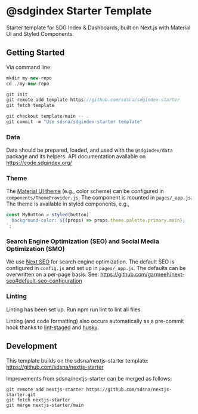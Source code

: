 # @sdgindex Starter Template

Starter template for SDG Index & Dashboards, built on Next.js with Material UI and Styled Components.

## Getting Started

Via command line:

```js
mkdir my-new-repo
cd ./my-new-repo

git init
git remote add template https://github.com/sdsna/sdgindex-starter
git fetch template

git checkout template/main -- .
git commit -m "Use sdsna/sdgindex-starter template"
```

### Data

Data should be prepared, loaded, and used with the `@sdgindex/data` package and
its helpers. API documentation available on https://code.sdgindex.org/

### Theme

The [Material UI theme](https://material-ui.com/customization/theming/) (e.g., color scheme) can be configured in `components/ThemeProvider.js`. The component is mounted in `pages/_app.js`. The theme is available in styled components, e.g.,

```js
const MyButton = styled(button)`
  background-color: ${(props) => props.theme.palette.primary.main};
`;
```

### Search Engine Optimization (SEO) and Social Media Optimization (SMO)

We use [Next SEO](https://github.com/garmeeh/next-seo) for search engine optimization. The default SEO is configured in `config.js` and set up in `pages/_app.js`. The defaults can be overwritten on a per-page basis. See: https://github.com/garmeeh/next-seo#default-seo-configuration

### Linting

Linting has been set up. Run npm run lint to lint all files.

Linting (and code formatting) also occurs automatically as a pre-commit hook thanks to [lint-staged](https://github.com/okonet/lint-staged) and [husky](https://github.com/typicode/husky).

## Development

This template builds on the sdsna/nextjs-starter template: https://github.com/sdsna/nextjs-starter

Improvements from sdsna/nextjs-starter can be merged as follows:

```
git remote add nextjs-starter https://github.com/sdsna/nextjs-starter.git
git fetch nextjs-starter
git merge nextjs-starter/main
```
